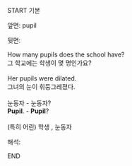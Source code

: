 START
기본

앞면:
pupil


뒷면:
<div>How many pupils does the school have? </div><div>그 학교에는 학생이 몇 명인가요?<br><br><div><div>Her pupils were dilated. </div><div>그녀의 눈이 휘둥그레졌다.</div></div><br><div><div>눈동자 - 눈동자?</div></div><div><div><strong>Pupil</strong>. - <strong>Pupil</strong>?</div></div><br>(특히 어린) 학생 , 눈동자</div>


해석:

END